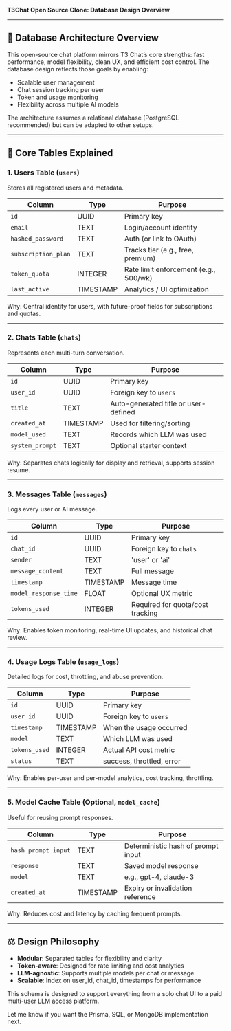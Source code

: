 **T3Chat Open Source Clone: Database Design Overview**

---

## 📁 Database Architecture Overview

This open-source chat platform mirrors T3 Chat’s core strengths: fast performance, model flexibility, clean UX, and efficient cost control. The database design reflects those goals by enabling:

* Scalable user management
* Chat session tracking per user
* Token and usage monitoring
* Flexibility across multiple AI models

The architecture assumes a relational database (PostgreSQL recommended) but can be adapted to other setups.

---

## 📆 Core Tables Explained

### 1. **Users Table (`users`)**

Stores all registered users and metadata.

| Column              | Type      | Purpose                               |
| ------------------- | --------- | ------------------------------------- |
| `id`                | UUID      | Primary key                           |
| `email`             | TEXT      | Login/account identity                |
| `hashed_password`   | TEXT      | Auth (or link to OAuth)               |
| `subscription_plan` | TEXT      | Tracks tier (e.g., free, premium)     |
| `token_quota`       | INTEGER   | Rate limit enforcement (e.g., 500/wk) |
| `last_active`       | TIMESTAMP | Analytics / UI optimization           |

Why: Central identity for users, with future-proof fields for subscriptions and quotas.

---

### 2. **Chats Table (`chats`)**

Represents each multi-turn conversation.

| Column          | Type      | Purpose                              |
| --------------- | --------- | ------------------------------------ |
| `id`            | UUID      | Primary key                          |
| `user_id`       | UUID      | Foreign key to `users`               |
| `title`         | TEXT      | Auto-generated title or user-defined |
| `created_at`    | TIMESTAMP | Used for filtering/sorting           |
| `model_used`    | TEXT      | Records which LLM was used           |
| `system_prompt` | TEXT      | Optional starter context             |

Why: Separates chats logically for display and retrieval, supports session resume.

---

### 3. **Messages Table (`messages`)**

Logs every user or AI message.

| Column                | Type      | Purpose                          |
| --------------------- | --------- | -------------------------------- |
| `id`                  | UUID      | Primary key                      |
| `chat_id`             | UUID      | Foreign key to `chats`           |
| `sender`              | TEXT      | 'user' or 'ai'                   |
| `message_content`     | TEXT      | Full message                     |
| `timestamp`           | TIMESTAMP | Message time                     |
| `model_response_time` | FLOAT     | Optional UX metric               |
| `tokens_used`         | INTEGER   | Required for quota/cost tracking |

Why: Enables token monitoring, real-time UI updates, and historical chat review.

---

### 4. **Usage Logs Table (`usage_logs`)**

Detailed logs for cost, throttling, and abuse prevention.

| Column        | Type      | Purpose                   |
| ------------- | --------- | ------------------------- |
| `id`          | UUID      | Primary key               |
| `user_id`     | UUID      | Foreign key to `users`    |
| `timestamp`   | TIMESTAMP | When the usage occurred   |
| `model`       | TEXT      | Which LLM was used        |
| `tokens_used` | INTEGER   | Actual API cost metric    |
| `status`      | TEXT      | success, throttled, error |

Why: Enables per-user and per-model analytics, cost tracking, throttling.

---

### 5. **Model Cache Table (Optional, `model_cache`)**

Useful for reusing prompt responses.

| Column              | Type      | Purpose                            |
| ------------------- | --------- | ---------------------------------- |
| `hash_prompt_input` | TEXT      | Deterministic hash of prompt input |
| `response`          | TEXT      | Saved model response               |
| `model`             | TEXT      | e.g., gpt-4, claude-3              |
| `created_at`        | TIMESTAMP | Expiry or invalidation reference   |

Why: Reduces cost and latency by caching frequent prompts.

---

## ⚖️ Design Philosophy

* **Modular**: Separated tables for flexibility and clarity
* **Token-aware**: Designed for rate limiting and cost analytics
* **LLM-agnostic**: Supports multiple models per chat or message
* **Scalable**: Index on user\_id, chat\_id, timestamps for performance

This schema is designed to support everything from a solo chat UI to a paid multi-user LLM access platform.

Let me know if you want the Prisma, SQL, or MongoDB implementation next.
